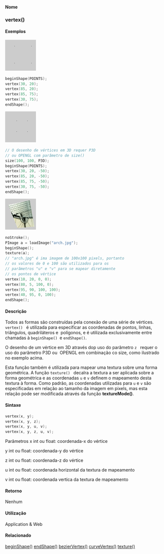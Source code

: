 
#### Nome
### vertex()

#### Exemplos
<img border="0" height="100" src="media/vertex_.gif" width="100"/>

```pde
beginShape(POINTS); 
vertex(30, 20); 
vertex(85, 20); 
vertex(85, 75); 
vertex(30, 75); 
endShape(); 

```
<img border="0" height="100" src="media/vertex_3.gif" width="100"/>

```pde
// O desenho de vértices em 3D requer P3D
// ou OPENGL com parâmetro de size()
size(100, 100, P3D); 
beginShape(POINTS); 
vertex(30, 20, -50); 
vertex(85, 20, -50); 
vertex(85, 75, -50); 
vertex(30, 75, -50); 
endShape(); 

```
<img border="0" height="100" src="media/vertex_2.gif" width="100"/>

```pde
noStroke(); 
PImage a = loadImage("arch.jpg"); 
beginShape(); 
texture(a); 
// "arch.jpg" é ima imagem de 100x100 pixels, portanto
// os valores de 0 e 100 são utilizados para os 
// parâmetros "u" e "v" para se mapear diretamente 
// os pontos de vértice 
vertex(10, 20, 0, 0); 
vertex(80, 5, 100, 0); 
vertex(95, 90, 100, 100); 
vertex(40, 95, 0, 100); 
endShape(); 

```

#### Descrição
Todos as formas são construídas pela conexão de uma série de vértices. `vertex() ` é
utilizada para especificar as coordenadas de pontos, linhas,
triângulos, quadriláteros e  polígonos, e
é utilizada exclusivamente entre chamadas à `beginShape() `e `endShape()`.



O desenho de um vértice em 3D através dop uso do parâmetro `z ` requer o uso do parâmetro P3D ou  OPENGL em combinação co size, como ilustrado no exemplo acima.


Esta função também é utilizada para mapear
uma textura sobre uma forma geométrica. A função `texture() ` decalra a textura a ser aplicada sobre a forma geométrica e as coordenadas `u` e `v` definem o mapeamento desta textura à forma. Como padrão, as coordenadas utilizadas para `u` e `v`
são especificadas em relação ao tamanho da imagem
em pixels, mas esta relação pode ser modificada
através da função **textureMode()**.

#### Sintaxe
```pde
vertex(x, y); 
vertex(x, y, z); 
vertex(x, y, u, v); 
vertex(x, y, z, u, v); 

```
Parâmetros
x
int ou float: coordenada-x do vértice


y
int ou float: coordenada-y do vértice


z
int ou float: coordenada-z do vértice


u
int ou float: coordenada horizontal da textura de mapeamento


v
int ou float: coordenada vertica da textura de mapeamento



#### Retorno

	
Nenhum

#### Utilização

	
Application & Web

#### Relacionado
[beginShape()](beginShape_
)
[endShape()](endShape_
)
[bezierVertex()](bezierVertex_
)
[curveVertex()](curveVertex_
)
[texture()](texture_
)

